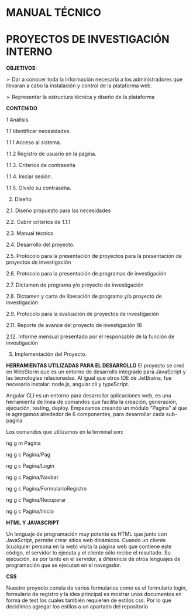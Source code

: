 # MANUAL TÉCNICO 

# PROYECTOS DE INVESTIGACIÓN INTERNO

**OBJETIVOS:**

 ➢ Dar a conocer toda la información necesaria a los administradores que llevaran a cabo la instalación y control de la plataforma web. 
 
➢ Representar la estructura técnica y diseño de la plataforma

**CONTENIDO**


1	Análisis.	

1.1	Identificar necesidades.	

1.1.1	Acceso al sistema.	

1.1.2	Registro de usuario en la página.	

1.1.3. Criterios de contraseña	

1.1.4. Iniciar sesión.	

1.1.5. Olvido su contraseña.	

2. Diseño

2.1. Diseño propuesto para las necesidades	

2.2. Cubrir criterios de 1.1.1	

2.3. Manual técnico	

2.4. Desarrollo del proyecto.

2.5. Protocolo para la presentación de proyectos para la presentación de proyectos de investigación	

2.6. Protocolo para la presentación de programas de investigación	

2.7. Dictamen de programa y/o proyecto de investigación	

2.8. Dictamen y carta de liberación de programa y/o proyecto de investigación	

2.9. Protocolo para la evaluación de proyectos de investigación	

2.11. 	Reporte de avance del proyecto de investigación	16

2.12. 	Informe mensual presentado por el responsable de la función de investigación	

3. Implementación del Proyecto.	


**HERRAMIENTAS UTILIZADAS PARA EL DESARROLLO**
El proyecto se creó en WebStorm que es un entorno de desarrollo integrado para JavaScript y las tecnologías relacionadas. Al igual que otros IDE de JetBrains, fue necesario instalar: node.js, angular.cli y typeScript.

Angular CLI es un entorno para desarrollar aplicaciones web, es una herramienta de linea de comandos que facilita la creación, generación, ejecución, testing, deploy.
Empezamos creando un módulo “Pagina” al que le agregamos alrededor de 6 componentes, para desarrollar cada  sub-pagina

Los comandos que utilizamos en la terminal son:

 ng g m Pagina
 
ng g c Pagina/Pag

ng g c Pagina/Login

ng g c Pagina/Navbar

ng g c Pagina/FormularioRegistro

ng g c Pagina/Recuperar

ng g c Pagina/Inicio

**HTML Y JAVASCRIPT**

Un lenguaje de programación muy potente es HTML que junto con JavaScript, permite crear sitios web dinámicos. Cuando un cliente (cualquier persona en la web) visita la página web que contiene este código, el servidor lo ejecuta y el cliente sólo recibe el resultado. Su ejecución, es por tanto en el servidor, a diferencia de otros lenguajes de programación que se ejecutan en el navegador.


**CSS**

Nuestro proyecto consta de varios formularios como es el formulario login, formulario de registro y la idea principal es mostrar unos documentos en forma de test los cuales también requieren de estilos css. Por lo que decidimos agregar los estilos a un apartado del repositorio
